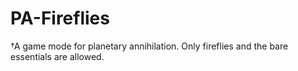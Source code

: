 PA-Fireflies
============

†A game mode for planetary annihilation. Only fireflies and the bare essentials are allowed.
